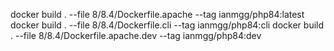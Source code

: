 docker build . --file 8/8.4/Dockerfile.apache --tag ianmgg/php84:latest
docker build . --file 8/8.4/Dockerfile.cli --tag ianmgg/php84:cli
docker build . --file 8/8.4/Dockerfile.apache.dev --tag ianmgg/php84:dev